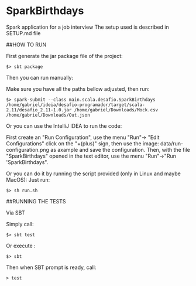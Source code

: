 # SparkBirthdays
Spark application for a job interview
The setup used is described in SETUP.md file

##HOW TO RUN

First generate the jar package file of the project:

```
$> sbt package
```

Then you can run manually:

Make sure you have all the paths bellow adjusted, then run:

```
$> spark-submit --class main.scala.desafio.SparkBirthdays /home/gabriel/ideia/desafio-programador/target/scala-2.11/desafio_2.11-1.0.jar /home/gabriel/Downloads/Mock.csv /home/gabriel/Downloads/Out.json
```

Or you can use the IntelliJ IDEA to run the code:

First create an "Run Configuration", use the menu "Run"-> "Edit Configurations" click on the "+(plus)" sign, then use the image: data/run-configuration.png as axample and save the configuration.
Then, with the file "SparkBirthdays" opened in the text editor, use the menu "Run"->"Run 'SparkBirthdays".


Or you can do it by running the script provided (only in Linux and maybe MacOS):
Just run:
```
$> sh run.sh
```

##RUNNING THE TESTS

Via SBT

Simply call:

```
$> sbt test
```

Or execute :
```
$> sbt
```

Then when SBT prompt is ready, call:
```
> test
```
